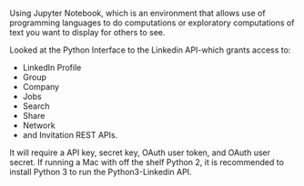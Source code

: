 Using Jupyter Notebook, which is an environment that allows use of programming languages to do computations or exploratory computations of text you want to display for others to see.

Looked at the Python Interface to the Linkedin API-which grants access to:
* LinkedIn Profile
* Group
* Company
* Jobs
* Search
* Share
* Network 
* and Invitation REST APIs.

It will require a API key, secret key, OAuth user token, and OAuth user secret.
If running a Mac with off the shelf Python 2, it is recommended to install Python 3 to run the Python3-Linkedin API.
